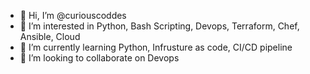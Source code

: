 - 👋 Hi, I’m @curiouscoddes
- 👀 I’m interested in Python, Bash Scripting, Devops, Terraform, Chef, Ansible, Cloud
- 🌱 I’m currently learning Python, Infrusture as code, CI/CD pipeline 
- 💞️ I’m looking to collaborate on Devops

<!---
curiouscoddes/curiouscoddes is a ✨ special ✨ repository because its `README.md` (this file) appears on your GitHub profile.
You can click the Preview link to take a look at your changes.
--->
